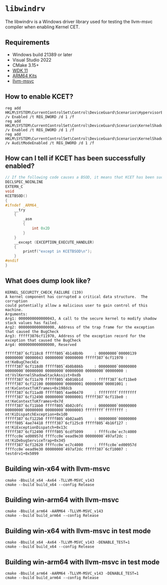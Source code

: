 # ``libwindrv``
The libwindrv is a Windows driver library used for testing the llvm-msvc compiler when enabling Kernel CET.


## Requirements

- Windows build 21389 or later
- Visual Studio 2022
- CMake 3.15+
- [WDK 11](https://learn.microsoft.com/en-us/windows-hardware/drivers/download-the-wdk)
- [ARM64 Kits](https://learn.microsoft.com/en-us/windows-hardware/drivers/develop/building-arm64-drivers)
- [llvm-msvc](https://github.com/backengineering/llvm-msvc/releases)

## How to enable KCET?
```
reg add HKLM\SYSTEM\CurrentControlSet\Control\DeviceGuard\Scenarios\HypervisorEnforcedCodeIntegrity /v Enabled /t REG_DWORD /d 1 /f
reg add HKLM\SYSTEM\CurrentControlSet\Control\DeviceGuard\Scenarios\KernelShadowStacks /v Enabled /t REG_DWORD /d 1 /f
reg add HKLM\SYSTEM\CurrentControlSet\Control\DeviceGuard\Scenarios\KernelShadowStacks /v AuditModeEnabled /t REG_DWORD /d 1 /f
```

## How can I tell if KCET has been successfully enabled?
```C++
// If the following code causes a BSOD, it means that KCET has been successfully activated.
DECLSPEC_NOINLINE
EXTERN_C
void
KCETBSOD()
{
#ifndef _ARM64_
    __try
    {
        _asm
        {
            int 0x2D
        }
    }
    __except (EXCEPTION_EXECUTE_HANDLER)
    {
        printf("except in KCETBSOD\n");
    }
#endif
}
```

## What does dump look like?
```
KERNEL_SECURITY_CHECK_FAILURE (139)
A kernel component has corrupted a critical data structure.  The corruption
could potentially allow a malicious user to gain control of this machine.
Arguments:
Arg1: 0000000000000043, A call to the secure kernel to modify shadow stack values has failed.
Arg2: 0000000000000000, Address of the trap frame for the exception that caused the BugCheck
Arg3: fffff3876cf11970, Address of the exception record for the exception that caused the BugCheck
Arg4: 0000000000000000, Reserved

fffff387`6cf118c8 fffff805`4b148b9b     : 00000000`00000139 00000000`00000043 00000000`00000000 fffff387`6cf11970 : nt!KeBugCheckEx
fffff387`6cf118d0 fffff805`4b0b886b     : 00000000`00000000 00000000`00000000 00000000`00000000 00000000`00000000 : nt!VslKernelShadowStackAssist+0xdb
fffff387`6cf11a70 fffff805`4b016b1d     : fffff387`6cf11be0 fffff387`6cf12100 00000000`00000001 00000000`00001001 : nt!KxContextToKframes+0x198dcb
fffff387`6cf11ad0 fffff805`4ae06470     : ffffffff`ffffffff fffff387`6cf12490 00000000`00000001 fffff387`6cf11be0 : nt!KeContextToKframes+0x7d
fffff387`6cf11bb0 fffff805`4b02c0fc     : 00000000`00000000 00000000`00000000 00000000`00000003 ffffffff`ffffffff : nt!KiDispatchException+0x1d0
fffff387`6cf122b0 fffff805`4b02aa05     : 00000000`00000000 fffff805`4ae74418 fffff387`6cf125c0 fffff805`4b16f127 : nt!KiExceptionDispatch+0x13c
fffff387`6cf12490 fffff805`6cdf5099     : ffffcc0e`ec7c4000 ffffcc0e`ed00957d ffffcc0e`eead9e30 00000000`497af2dc : nt!KiDebugServiceTrap+0x345
fffff387`6cf12620 ffffcc0e`ec7c4000     : ffffcc0e`ed00957d ffffcc0e`eead9e30 00000000`497af2dc fffff387`6cf10007 : testdrv1+0x5099
```


## Building win-x64 with llvm-msvc

```
cmake -Bbuild_x64 -Ax64 -TLLVM-MSVC_v143
cmake --build build_x64 --config Release
```

## Building win-arm64 with llvm-msvc

```
cmake -Bbuild_arm64 -AARM64 -TLLVM-MSVC_v143
cmake --build build_arm64 --config Release
```

## Building win-x64 with llvm-msvc in test mode

```
cmake -Bbuild_x64 -Ax64 -TLLVM-MSVC_v143 -DENABLE_TEST=1
cmake --build build_x64 --config Release
```

## Building win-arm64 with llvm-msvc in test mode

```
cmake -Bbuild_arm64 -AARM64 -TLLVM-MSVC_v143 -DENABLE_TEST=1
cmake --build build_arm64 --config Release
```

